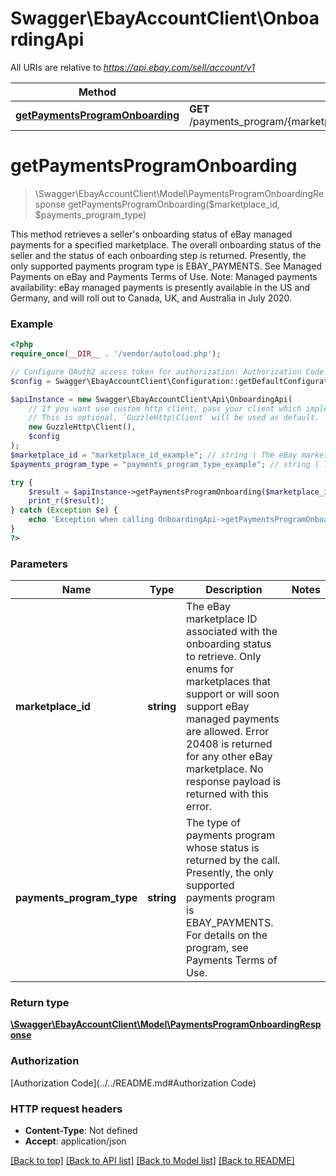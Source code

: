# Swagger\EbayAccountClient\OnboardingApi

All URIs are relative to *https://api.ebay.com/sell/account/v1*

Method | HTTP request | Description
------------- | ------------- | -------------
[**getPaymentsProgramOnboarding**](OnboardingApi.md#getPaymentsProgramOnboarding) | **GET** /payments_program/{marketplace_id}/{payments_program_type}/onboarding | 


# **getPaymentsProgramOnboarding**
> \Swagger\EbayAccountClient\Model\PaymentsProgramOnboardingResponse getPaymentsProgramOnboarding($marketplace_id, $payments_program_type)



This method retrieves a seller's onboarding status of eBay managed payments for a specified marketplace. The overall onboarding status of the seller and the status of each onboarding step is returned. Presently, the only supported payments program type is EBAY_PAYMENTS. See Managed Payments on eBay and Payments Terms of Use. Note: Managed payments availability: eBay managed payments is presently available in the US and Germany, and will roll out to Canada, UK, and Australia in July 2020.

### Example
```php
<?php
require_once(__DIR__ . '/vendor/autoload.php');

// Configure OAuth2 access token for authorization: Authorization Code
$config = Swagger\EbayAccountClient\Configuration::getDefaultConfiguration()->setAccessToken('YOUR_ACCESS_TOKEN');

$apiInstance = new Swagger\EbayAccountClient\Api\OnboardingApi(
    // If you want use custom http client, pass your client which implements `GuzzleHttp\ClientInterface`.
    // This is optional, `GuzzleHttp\Client` will be used as default.
    new GuzzleHttp\Client(),
    $config
);
$marketplace_id = "marketplace_id_example"; // string | The eBay marketplace ID associated with the onboarding status to retrieve. Only enums for marketplaces that support or will soon support eBay managed payments are allowed. Error 20408 is returned for any other eBay marketplace. No response payload is returned with this error.
$payments_program_type = "payments_program_type_example"; // string | The type of payments program whose status is returned by the call. Presently, the only supported payments program is EBAY_PAYMENTS. For details on the program, see Payments Terms of Use.

try {
    $result = $apiInstance->getPaymentsProgramOnboarding($marketplace_id, $payments_program_type);
    print_r($result);
} catch (Exception $e) {
    echo 'Exception when calling OnboardingApi->getPaymentsProgramOnboarding: ', $e->getMessage(), PHP_EOL;
}
?>
```

### Parameters

Name | Type | Description  | Notes
------------- | ------------- | ------------- | -------------
 **marketplace_id** | **string**| The eBay marketplace ID associated with the onboarding status to retrieve. Only enums for marketplaces that support or will soon support eBay managed payments are allowed. Error 20408 is returned for any other eBay marketplace. No response payload is returned with this error. |
 **payments_program_type** | **string**| The type of payments program whose status is returned by the call. Presently, the only supported payments program is EBAY_PAYMENTS. For details on the program, see Payments Terms of Use. |

### Return type

[**\Swagger\EbayAccountClient\Model\PaymentsProgramOnboardingResponse**](../Model/PaymentsProgramOnboardingResponse.md)

### Authorization

[Authorization Code](../../README.md#Authorization Code)

### HTTP request headers

 - **Content-Type**: Not defined
 - **Accept**: application/json

[[Back to top]](#) [[Back to API list]](../../README.md#documentation-for-api-endpoints) [[Back to Model list]](../../README.md#documentation-for-models) [[Back to README]](../../README.md)

